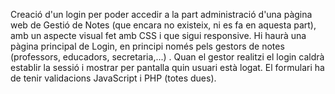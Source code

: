 Creació d'un login per poder accedir a la part administració d'una pàgina web de Gestió de Notes (que encara no existeix, ni es fa en aquesta part),  amb un aspecte visual fet amb CSS i que sigui responsive.
Hi haurà una pàgina principal de Login, en principi només pels gestors de notes (professors, educadors, secretaria,...) . Quan el gestor realitzi el login caldrà establir la sessió i mostrar per pantalla quin usuari està logat. El formulari ha de tenir validacions JavaScript i PHP (totes dues).
